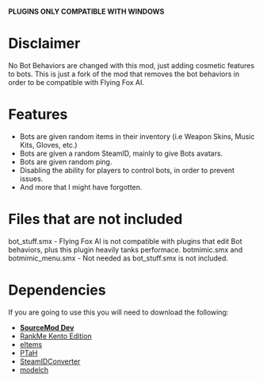 **PLUGINS ONLY COMPATIBLE WITH WINDOWS**

# Disclaimer
No Bot Behaviors are changed with this mod, just adding cosmetic features to bots. This is just a fork of the mod that removes the bot behaviors in order to be compatible with Flying Fox AI.

# Features
- Bots are given random items in their inventory (i.e Weapon Skins, Music Kits, Gloves, etc.)
- Bots are given a random SteamID, mainly to give Bots avatars.
- Bots are given random ping.
- Disabling the ability for players to control bots, in order to prevent issues.
- And more that I might have forgotten.

# Files that are not included
bot_stuff.smx - Flying Fox AI is not compatible with plugins that edit Bot behaviors, plus this plugin heavily tanks performace.
botmimic.smx and botmimic_menu.smx - Not needed as bot_stuff.smx is not included.

# Dependencies
If you are going to use this you will need to download the following:
- **[SourceMod Dev](https://www.sourcemod.net/downloads.php?branch=dev)**
- [RankMe Kento Edition](https://forums.alliedmods.net/showthread.php?p=2467665)
- [eItems](https://github.com/ESK0/eItems)
- [PTaH](https://ptah.zizt.ru/)
- [SteamIDConverter](https://forums.alliedmods.net/showthread.php?t=333459)
- [modelch](https://github.com/SAZONISCHE/modelch)
